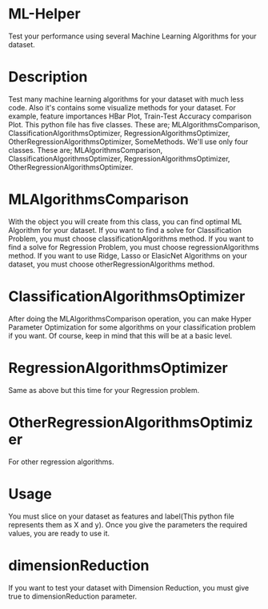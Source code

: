 # ML-Helper
Test your performance using several Machine Learning Algorithms for your dataset.
# Description
Test many machine learning algorithms for your dataset with much less code. Also it's contains some visualize methods for your dataset. For example, feature importances HBar Plot, Train-Test Accuracy comparison Plot.
This python file has five classes. These are;
MLAlgorithmsComparison,
ClassificationAlgorithmsOptimizer,
RegressionAlgorithmsOptimizer,
OtherRegressionAlgorithmsOptimizer,
SomeMethods.
We'll use only four classes. These are;
MLAlgorithmsComparison,
ClassificationAlgorithmsOptimizer,
RegressionAlgorithmsOptimizer,
OtherRegressionAlgorithmsOptimizer.
# MLAlgorithmsComparison
With the object you will create from this class, you can find optimal ML Algorithm for your dataset. 
If you want to find a solve for Classification Problem, you must choose classificationAlgorithms method.
If you want to find a solve for Regression Problem, you must choose regressionAlgorithms method.
If you want to use Ridge, Lasso or ElasicNet Algorithms on your dataset, you must choose otherRegressionAlgorithms method.
# ClassificationAlgorithmsOptimizer
After doing the MLAlgorithmsComparison operation, you can make Hyper Parameter Optimization for some algorithms on your classification problem if you want. Of course, keep in mind that this will be at a basic level.
# RegressionAlgorithmsOptimizer
Same as above but this time for your Regression problem.
# OtherRegressionAlgorithmsOptimizer
For other regression algorithms.

# Usage
You must slice on your dataset as features and label(This python file represents them as X and y). Once you give the parameters the required values, you are ready to use it.
# dimensionReduction
If you want to test your dataset with Dimension Reduction, you must give true to dimensionReduction parameter.
